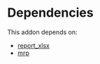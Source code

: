# Dependencies

This addon depends on:

- [report_xlsx](../../../../../oca-report/odoo-bringout-oca-reporting-engine-report_xlsx)
- [mrp](../../../../../oca-ocb-mrp/odoo-bringout-oca-ocb-mrp)
